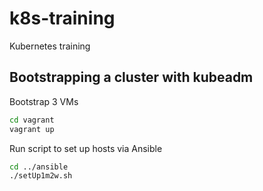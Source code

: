 # k8s-training
Kubernetes training

## Bootstrapping a cluster with kubeadm
Bootstrap 3 VMs
```bash
cd vagrant
vagrant up
```
Run script to set up hosts via Ansible
```bash
cd ../ansible
./setUp1m2w.sh
```
